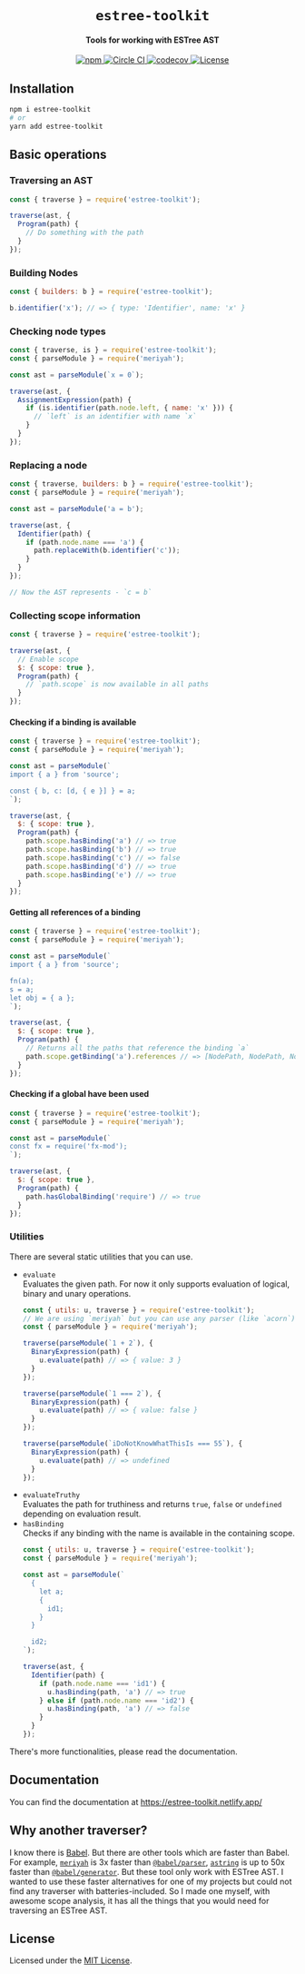 <h1 align=center>
  <code>estree-toolkit</code>
</h1>
<h4 align=center>Tools for working with ESTree AST</h4>
<p align=center>
  <a href="https://npmjs.com/package/estree-toolkit">
    <img alt="npm" src="https://img.shields.io/npm/v/estree-toolkit?style=flat-square">
  </a>
  <a href="https://circleci.com/gh/sarsamurmu/estree-toolkit">
    <img alt="Circle CI" src="https://circleci.com/gh/sarsamurmu/estree-toolkit.svg?style=svg">
  </a>
  <a href="https://codecov.io/gh/sarsamurmu/estree-toolkit">
    <img alt="codecov" src="https://img.shields.io/codecov/c/github/sarsamurmu/estree-toolkit?style=flat-square">
  </a>
  <a href="https://github.com/sarsamurmu/estree-toolkit/blob/main/LICENSE">
    <img alt="License" src="https://img.shields.io/github/license/sarsamurmu/estree-toolkit?style=flat-square">
  </a>
</p>

## Installation
```bash
npm i estree-toolkit
# or
yarn add estree-toolkit
```

## Basic operations
### Traversing an AST
```js
const { traverse } = require('estree-toolkit');

traverse(ast, {
  Program(path) {
    // Do something with the path
  }
});
```
### Building Nodes
```js
const { builders: b } = require('estree-toolkit');

b.identifier('x'); // => { type: 'Identifier', name: 'x' }
```
### Checking node types
```js
const { traverse, is } = require('estree-toolkit');
const { parseModule } = require('meriyah');

const ast = parseModule(`x = 0`);

traverse(ast, {
  AssignmentExpression(path) {
    if (is.identifier(path.node.left, { name: 'x' })) {
      // `left` is an identifier with name `x`
    }
  }
});
```
### Replacing a node
```js
const { traverse, builders: b } = require('estree-toolkit');
const { parseModule } = require('meriyah');

const ast = parseModule('a = b');

traverse(ast, {
  Identifier(path) {
    if (path.node.name === 'a') {
      path.replaceWith(b.identifier('c'));
    }
  }
});

// Now the AST represents - `c = b`
```
### Collecting scope information
```js
const { traverse } = require('estree-toolkit');

traverse(ast, {
  // Enable scope
  $: { scope: true },
  Program(path) {
    // `path.scope` is now available in all paths
  }
});
```
#### Checking if a binding is available
```js
const { traverse } = require('estree-toolkit');
const { parseModule } = require('meriyah');

const ast = parseModule(`
import { a } from 'source';

const { b, c: [d, { e }] } = a;
`);

traverse(ast, {
  $: { scope: true },
  Program(path) {
    path.scope.hasBinding('a') // => true
    path.scope.hasBinding('b') // => true
    path.scope.hasBinding('c') // => false
    path.scope.hasBinding('d') // => true
    path.scope.hasBinding('e') // => true
  }
});
```
#### Getting all references of a binding
```js
const { traverse } = require('estree-toolkit');
const { parseModule } = require('meriyah');

const ast = parseModule(`
import { a } from 'source';

fn(a);
s = a;
let obj = { a };
`);

traverse(ast, {
  $: { scope: true },
  Program(path) {
    // Returns all the paths that reference the binding `a`
    path.scope.getBinding('a').references // => [NodePath, NodePath, NodePath]
  }
});
```
#### Checking if a global have been used
```js
const { traverse } = require('estree-toolkit');
const { parseModule } = require('meriyah');

const ast = parseModule(`
const fx = require('fx-mod');
`);

traverse(ast, {
  $: { scope: true },
  Program(path) {
    path.hasGlobalBinding('require') // => true
  }
});
```
### Utilities
There are several static utilities that you can use.
- `evaluate`\
  Evaluates the given path. For now it only supports evaluation of logical, binary and unary operations.
  ```js
  const { utils: u, traverse } = require('estree-toolkit');
  // We are using `meriyah` but you can use any parser (like `acorn`)
  const { parseModule } = require('meriyah');

  traverse(parseModule(`1 + 2`), {
    BinaryExpression(path) {
      u.evaluate(path) // => { value: 3 }
    }
  });

  traverse(parseModule(`1 === 2`), {
    BinaryExpression(path) {
      u.evaluate(path) // => { value: false }
    }
  });

  traverse(parseModule(`iDoNotKnowWhatThisIs === 55`), {
    BinaryExpression(path) {
      u.evaluate(path) // => undefined
    }
  });
  ```
- `evaluateTruthy`\
  Evaluates the path for truthiness and returns `true`, `false` or `undefined` depending on
  evaluation result.
- `hasBinding`\
  Checks if any binding with the name is available in the containing scope.
  ```js
  const { utils: u, traverse } = require('estree-toolkit');
  const { parseModule } = require('meriyah');

  const ast = parseModule(`
    {
      let a;
      {
        id1;
      }
    }

    id2;
  `);

  traverse(ast, {
    Identifier(path) {
      if (path.node.name === 'id1') {
        u.hasBinding(path, 'a') // => true
      } else if (path.node.name === 'id2') {
        u.hasBinding(path, 'a') // => false
      }
    }
  });
  ```

There's more functionalities, please read the documentation.

## Documentation
You can find the documentation at https://estree-toolkit.netlify.app/

## Why another traverser?
I know there is [Babel](https://github.com/babel/babel). But there are
other tools which are faster than Babel. For example, [`meriyah`](https://github.com/meriyah/meriyah) is 3x faster than [`@babel/parser`](https://www.npmjs.com/package/@babel/parser), [`astring`](https://github.com/davidbonnet/astring) is up to 50x faster than [`@babel/generator`](https://www.npmjs.com/package/@babel/generator). But these tool only work with ESTree AST. I wanted to use these
faster alternatives for one of my projects but could not find any traverser with
batteries-included. So I made one myself, with awesome scope analysis, it has all the things that you would need for traversing an ESTree AST.

## License
Licensed under the [MIT License](/LICENSE).
